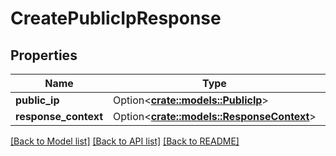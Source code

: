 # CreatePublicIpResponse

## Properties

Name | Type | Description | Notes
------------ | ------------- | ------------- | -------------
**public_ip** | Option<[**crate::models::PublicIp**](PublicIp.md)> |  | [optional]
**response_context** | Option<[**crate::models::ResponseContext**](ResponseContext.md)> |  | [optional]

[[Back to Model list]](../README.md#documentation-for-models) [[Back to API list]](../README.md#documentation-for-api-endpoints) [[Back to README]](../README.md)


